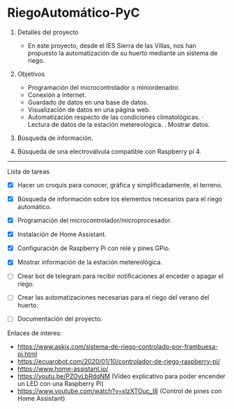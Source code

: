 # RiegoAutomático-PyC

1. Detalles del proyecto
    - En este proyecto, desde el IES Sierra de las Villas, nos han propuesto la automatización de su huerto mediante un sistema de riego.

2. Objetivos
    - Programación del microcontrolador o miniordenador.
    - Conexión a Internet.
    - Guardado de datos en una base de datos.
    - Visualización de datos en una página web.
    - Automatización respecto de las condiciones climatológicas.
        · Lectura de datos de la estación metereológica.
        . Mostrar datos.

3. Búsqueda de información.

4. Búsqueda de una electroválvula compatible con Raspberry pi 4.

------------------------------------------------------------------------------------------------------

Lista de tareas
- [x] Hacer un croquis para conocer, gráfica y simplificadamente, el terreno.
- [x] Búsqueda de información sobre los elementos necesarios para el riego automático.
- [x] Programación del microcontrolador/microprocesador.
- [x] Instalación de Home Assistant.
- [x] Configuración de Raspberry Pi con relé y pines GPio.
- [x] Mostrar información de la estación metereológica.
- [ ] Crear bot de telegram para recibir notificaciones al enceder o apagar el riego.
- [ ] Crear las automatizaciones necesarias para el riego del verano del huerto.
- [ ] Documentación del proyecto.


Enlaces de interes:
- https://www.askix.com/sistema-de-riego-controlado-por-frambuesa-pi.html
- https://ecuarobot.com/2020/01/10/controlador-de-riego-raspberry-pi/
- https://www.home-assistant.io/
- https://youtu.be/PZOvLbRdgNM (Vídeo explicativo para poder encender un LED con una Raspberry Pi)
- https://www.youtube.com/watch?v=xlzXTOuc_I8 (Control de pines con Home Assistant)
